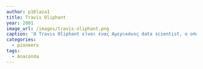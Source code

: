 ```yaml
---
author: p16laza1
title: Travis Oliphant
year: 2001
image_url: /images/travis-oliphant.png
caption: 'O Travis Oliphant είναι ένας Αμερικάνος data scientist, ο οποίος από το 2001 μέχρι το 2007 ήταν βοηθός καθηγητής στο Πανεπιστήμιο Bringham Young. Το 2012 μαζί με τον Peter Wang ίδρυσαν την Anaconda μια εταιρία η οποία παρέχει open-source λογισμικό για την Python. O Travis Oliphant είναι επίσης δημιουργός της NumPy μια βιβλιοθήκης της Python η οποία σχετίζεται με υψηλού επιπέδου μαθηματικές συναρτήσεις και την διαχείριση μεγάλων πολυδιάστατων πινάκων.'
categories:
  - pioneers  
tags:
  - Anaconda
---
```


